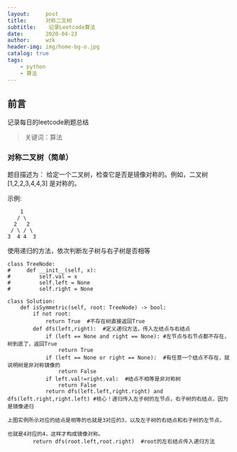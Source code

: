 ```yaml
---
layout:     post
title:      对称二叉树
subtitle:    记录Leetcode算法
date:       2020-04-23
author:     wzk
header-img: img/home-bg-o.jpg
catalog: true
tags:
    - python
    - 算法
---
```


## 前言

记录每日的leetcode刷题总结



>关键词：算法

### 对称二叉树（简单）
题目描述为：
给定一个二叉树，检查它是否是镜像对称的。例如，二叉树 [1,2,2,3,4,4,3] 是对称的。  

示例:  
```
    1
   / \
  2   2
 / \ / \
3  4 4  3
```  
使用递归的方法，依次判断左子树与右子树是否相等
```
class TreeNode:
#     def __init__(self, x):
#         self.val = x
#         self.left = None
#         self.right = None

class Solution:
    def isSymmetric(self, root: TreeNode) -> bool:
        if not root:
            return True  #不存在树直接返回True
        def dfs(left,right):  #定义递归方法，传入左结点与右结点
            if (left == None and right == None): #左节点与右节点都不存在，树到底了，返回True
                return True
            if (left == None or right == None):  #有任意一个结点不存在，就说明树是非对称镜像的   
                return False
            if left.val!=right.val:  #结点不相等是非对称树
                return False
            return dfs(left.left,right.right) and dfs(left.right,right.left) #核心！递归传入左子树的左节点，右子树的右结点，因为是镜像递归
			                                                               上图实例所示对应的结点是相等的也就是3对应的3，以及左子树的右结点和右子树的左节点，
																			也就是4对应的4，这样才构成镜像对称。
        return dfs(root.left,root.right)  #root的左右结点传入递归方法
```




 

